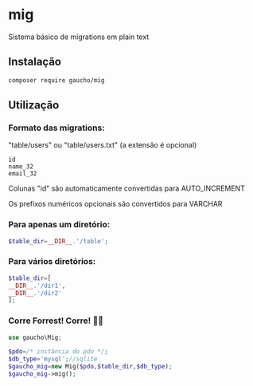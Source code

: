 # mig

Sistema básico de migrations em plain text

## Instalação

```bash
composer require gaucho/mig
```

## Utilização

### Formato das migrations:

"table/users" ou "table/users.txt" (a extensão é opcional)

```
id
name_32
email_32
```

Colunas "id" são automaticamente convertidas para AUTO_INCREMENT

Os prefixos numéricos opcionais são convertidos para VARCHAR

### Para apenas um diretório:

```php
$table_dir=__DIR__.'/table';
```

### Para vários diretórios:

```php
$table_dir=[
__DIR__.'/dir1',
__DIR__.'/dir2'
];
```


### Corre Forrest! Corre! 🏃‍♂️

```php
use gaucho\Mig;

$pdo=/* instância do pdo */;
$db_type='mysql';//sqlite
$gaucho_mig=new Mig($pdo,$table_dir,$db_type);
$gaucho_mig->mig();
```
